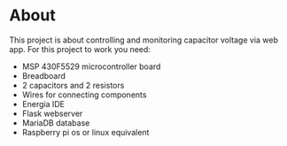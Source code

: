 # About
This project is about controlling and monitoring capacitor voltage via web app. For this project to work you need:
- MSP 430F5529 microcontroller board
- Breadboard
- 2 capacitors and 2 resistors
- Wires for connecting components
- Energia IDE
- Flask webserver
- MariaDB database
- Raspberry pi os or linux equivalent

